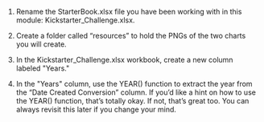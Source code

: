 1. Rename the StarterBook.xlsx file you have been working with in this module: Kickstarter_Challenge.xlsx.

2. Create a folder called “resources” to hold the PNGs of the two charts you will create.

3. In the Kickstarter_Challenge.xlsx workbook, create a new column labeled "Years."

4. In the "Years" column, use the YEAR() function to extract the year from the “Date Created Conversion” column.
	If you’d like a hint on how to use the YEAR() function, that’s totally okay. If not, that’s great too. 
	You can always revisit this later if you change your mind.
